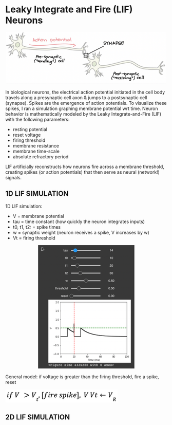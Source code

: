 # Leaky Integrate and Fire (LIF) Neurons

<p align="center">
  <img src="images/unnamed.png" alt="Spike image" width="500px" />
</p>

In biological neurons, the electrical action potential initiated in the cell body travels along a presynaptic cell axon & jumps to a postsynaptic cell (synapse). Spikes are the emergence of action potentials. To visualize these spikes, I ran a simulation graphing membrane potential wrt time. Neuron behavior is mathematically modeled by the Leaky Integrate-and-Fire (LIF) with the following parameters:

* resting potential
* reset voltage
* firing threshold
* membrane resistance
* membrane time-scale
* absolute refractory period

LIF artificially reconstructs how neurons fire across a membrane threshold, creating spikes (or action potentials) that then serve as neural (network!) signals.

## 1D LIF SIMULATION
1D LIF simulation:
* V = membrane potential
* tau = time constant (how quickly the neuron integrates inputs)
* t0, t1, t2: = spike times
* w = synaptic weight (neuron receives a spike, V increases by w)
* Vt = firing threshold
<p align="center">
  <img src="images/1d_simulation.png" alt="1D simulation snapshot" width="300px">
</p>
General model: if voltage is greater than the firing threshold, fire a spike, reset
<p>
  <img src="images/spike.png" alt="Spike image" width="350px" />
</p>

## 2D LIF SIMULATION


